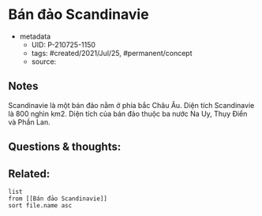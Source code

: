 # Bán đảo Scandinavie

- metadata
	- UID: P-210725-1150
	- tags: #created/2021/Jul/25, #permanent/concept 
	- source: 

## Notes
Scandinavie là một bán đảo nằm ở phía bắc Châu Âu. Diện tích Scandinavie là 800 nghìn km2. Diện tích của bán đảo thuộc ba nước Na Uy, Thụy Điển và Phần Lan.

## Questions & thoughts:


## Related:
```dataview
list
from [[Bán đảo Scandinavie]]
sort file.name asc
```